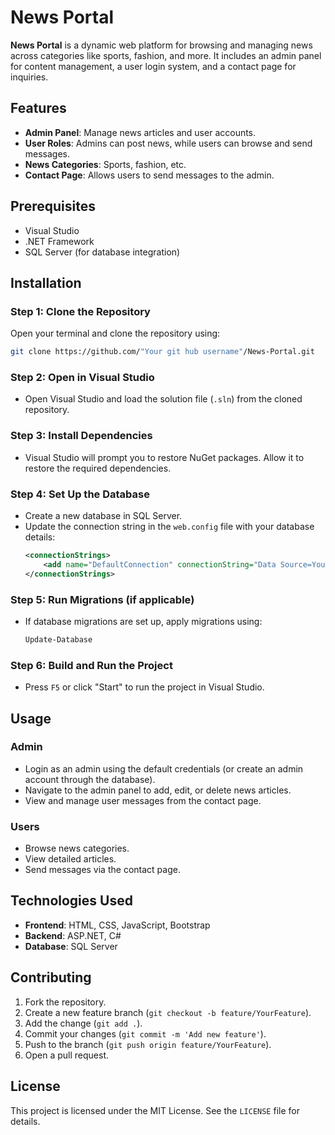 # News Portal

**News Portal** is a dynamic web platform for browsing and managing news across categories like sports, fashion, and more. It includes an admin panel for content management, a user login system, and a contact page for inquiries.

## Features
- **Admin Panel**: Manage news articles and user accounts.
- **User Roles**: Admins can post news, while users can browse and send messages.
- **News Categories**: Sports, fashion, etc.
- **Contact Page**: Allows users to send messages to the admin.

## Prerequisites
- Visual Studio
- .NET Framework
- SQL Server (for database integration)

## Installation

### Step 1: Clone the Repository
Open your terminal and clone the repository using:
```bash
git clone https://github.com/"Your git hub username"/News-Portal.git
```

### Step 2: Open in Visual Studio
- Open Visual Studio and load the solution file (`.sln`) from the cloned repository.
  
### Step 3: Install Dependencies
- Visual Studio will prompt you to restore NuGet packages. Allow it to restore the required dependencies.

### Step 4: Set Up the Database
- Create a new database in SQL Server.
- Update the connection string in the `web.config` file with your database details:
    ```xml
    <connectionStrings>
        <add name="DefaultConnection" connectionString="Data Source=YourServer;Initial Catalog=YourDatabase;Integrated Security=True" providerName="System.Data.SqlClient" />
    </connectionStrings>
    ```

### Step 5: Run Migrations (if applicable)
- If database migrations are set up, apply migrations using:
    ```bash
    Update-Database
    ```

### Step 6: Build and Run the Project
- Press `F5` or click "Start" to run the project in Visual Studio.

## Usage

### Admin
- Login as an admin using the default credentials (or create an admin account through the database).
- Navigate to the admin panel to add, edit, or delete news articles.
- View and manage user messages from the contact page.

### Users
- Browse news categories.
- View detailed articles.
- Send messages via the contact page.

## Technologies Used
- **Frontend**: HTML, CSS, JavaScript, Bootstrap
- **Backend**: ASP.NET, C#
- **Database**: SQL Server

## Contributing
1. Fork the repository.
2. Create a new feature branch (`git checkout -b feature/YourFeature`).
3. Add the change (`git add .`).
3. Commit your changes (`git commit -m 'Add new feature'`).
4. Push to the branch (`git push origin feature/YourFeature`).
5. Open a pull request.

## License
This project is licensed under the MIT License. See the `LICENSE` file for details.
